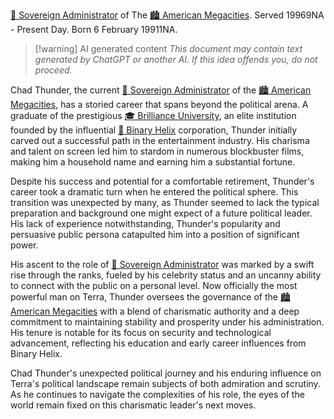 [👑 Sovereign Administrator](../../-sovereign-administrator.md) of The [🏙 American Megacities](../../-american-megacities.md).
Served 19969NA - Present Day.
Born 6 February 19911NA.

> [!warning] AI generated content
> *This document may contain text generated by ChatGPT or another AI. If this idea offends you, do not proceed.*

Chad Thunder, the current [👑 Sovereign Administrator](../../-sovereign-administrator.md) of the [🏙 American Megacities](../../-american-megacities.md), has a storied career that spans beyond the political arena. A graduate of the prestigious [🎓 Brilliance University](../../-brilliance-university.md), an elite institution founded by the influential [💼 Binary Helix](../../-binary-helix.md) corporation, Thunder initially carved out a successful path in the entertainment industry. His charisma and talent on screen led him to stardom in numerous blockbuster films, making him a household name and earning him a substantial fortune.

Despite his success and potential for a comfortable retirement, Thunder's career took a dramatic turn when he entered the political sphere. This transition was unexpected by many, as Thunder seemed to lack the typical preparation and background one might expect of a future political leader. His lack of experience notwithstanding, Thunder's popularity and persuasive public persona catapulted him into a position of significant power.

His ascent to the role of [👑 Sovereign Administrator](../../-sovereign-administrator.md) was marked by a swift rise through the ranks, fueled by his celebrity status and an uncanny ability to connect with the public on a personal level. Now officially the most powerful man on Terra, Thunder oversees the governance of the [🏙 American Megacities](../../-american-megacities.md) with a blend of charismatic authority and a deep commitment to maintaining stability and prosperity under his administration. His tenure is notable for its focus on security and technological advancement, reflecting his education and early career influences from Binary Helix.

Chad Thunder's unexpected political journey and his enduring influence on Terra's political landscape remain subjects of both admiration and scrutiny. As he continues to navigate the complexities of his role, the eyes of the world remain fixed on this charismatic leader's next moves.